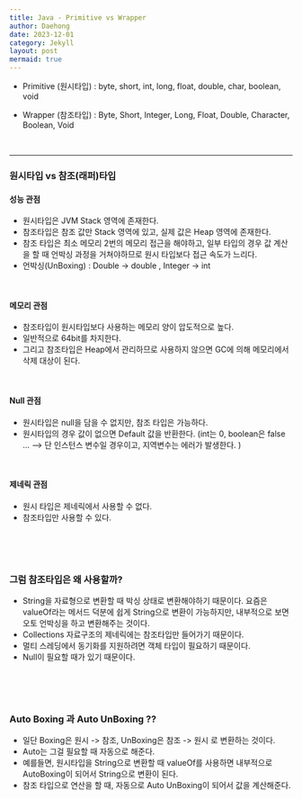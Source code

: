 ```yaml
---
title: Java - Primitive vs Wrapper
author: Daehong
date: 2023-12-01
category: Jekyll
layout: post
mermaid: true
---
```


* Primitive (원시타입) : byte, short, int, long, float, double, char, boolean, void

* Wrapper (참조타입) : Byte, Short, Integer, Long, Float, Double, Character, Boolean, Void

<br>
<hr>

### 원시타입 vs 참조(래퍼)타입
#### 성능 관점
* 원시타입은 JVM Stack 영역에 존재한다.
* 참조타입은 참조 값만 Stack 영역에 있고, 실제 값은 Heap 영역에 존재한다.
* 참조 타입은 최소 메모리 2번의 메모리 접근을 해야하고, 일부 타입의 경우 값 계산을 할 때 언박싱 과정을 거쳐야하므로 원시 타입보다 접근 속도가 느리다.
* 언박싱(UnBoxing) : Double -> double , Integer -> int
 
<br>
 
#### 메모리 관점
* 참조타입이 원시타입보다 사용하는 메모리 양이 압도적으로 높다.
* 일반적으로 64bit를 차지한다.
* 그리고 참조타입은 Heap에서 관리하므로 사용하지 않으면 GC에 의해 메모리에서 삭제 대상이 된다.
 
<br>
 
#### Null 관점
* 원시타입은 null을 담을 수 없지만, 참조 타입은 가능하다.
* 원시타입의 경우 값이 없으면 Default 값을 반환한다. (int는 0, boolean은 false ... --> 단 인스턴스 변수일 경우이고, 지역변수는 에러가 발생한다. )

<br>

#### 제네릭 관점
* 원시 타입은 제네릭에서 사용할 수 없다.
* 참조타입만 사용할 수 있다.

<br>
<br>
<br>

### 그럼 참조타입은 왜 사용할까?
* String을 자료형으로 변환할 때 박싱 상태로 변환해야하기 때문이다. 요즘은 valueOf라는 메서드 덕분에 쉽게 String으로 변환이 가능하지만, 내부적으로 보면 오토 언박싱을 하고 변환해주는 것이다.
* Collections 자료구조의 제네릭에는 참조타입만 들어가기 때문이다.
* 멀티 스레딩에서 동기화를 지원하려면 객체 타입이 필요하기 때문이다.
* Null이 필요할 때가 있기 때문이다.

<br>
<br>
<br>

### Auto Boxing 과 Auto UnBoxing ??
* 일단 Boxing은 원시 -> 참조, UnBoxing은 참조 -> 원시 로 변환하는 것이다.
* Auto는 그걸 필요할 때 자동으로 해준다.
* 예를들면, 원시타입을 String으로 변환할 때 valueOf를 사용하면 내부적으로 AutoBoxing이 되어서 String으로 변환이 된다.
* 참조 타입으로 연산을 할 때, 자동으로 Auto UnBoxing이 되어서 값을 계산해준다.


<br>
<br>
<br>
<br>
<br>
